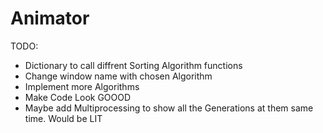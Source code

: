 # Animator

TODO:
  - Dictionary to call diffrent Sorting Algorithm functions
  - Change window name with chosen Algorithm
  - Implement more Algorithms
  - Make Code Look GOOOD
  - Maybe add Multiprocessing to show all the Generations at them same time. Would be LIT
